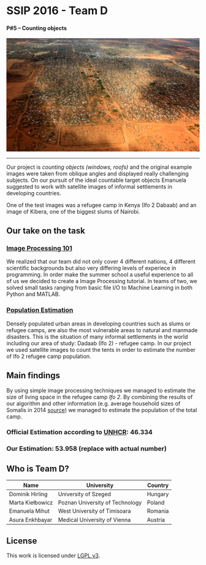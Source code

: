# SSIP 2016 - Team D
#### P#5 – Counting objects

![Image of Ifo 2](images/ref_camp.jpg)

----


Our project is *counting objects (windows, roofs)* and the original example images were taken from oblique angles and displayed really challenging subjects. On our pursuit of the ideal countable target objects Emanuela suggested to work with satellite images of informal settlements in developing countries.

One of the test images was a refugee camp in Kenya (Ifo 2 Dabaab) and an image of Kibera, one of the biggest slums of Nairobi.

## Our take on the task

### [Image Processing 101](tutorial/)

We realized that our team did not only cover 4 different nations, 4 different scientific backgrounds but also very differing levels of experiece in programming. In order make the summer school a useful experience to all of us we decided to create a Image Processing tutorial. In teams of two, we solved small tasks ranging from basic file I/O to Machine Learning in both Python and MATLAB.

### [Population Estimation](population_estimation/)

Densely populated urban areas in developing countries such as slums or refugee camps,  are also the most vulnerable areas to natural and manmade disasters.  This is the situation of many informal settlements in the world including our area of study: Dadaab (Ifo 2) - refugee camp. In our project we used satellite images to count the tents in order to estimate the number of Ifo 2 refugee camp population.

## Main findings

By using simple image processing techniques we managed to estimate the size of living space in the refugee camp *Ifo 2*. By combining the results of our algorithm and other information (e.g. average household sizes of Somalis in 2014 [source](http://somalia.unfpa.org/sites/arabstates/files/pub-pdf/Population-Estimation-Survey-of-Somalia-PESS-2013-2014.pdf)) we managed to estimate the population of the total camp.

### Official Estimation according to [UNHCR](http://data.unhcr.org/horn-of-africa/settlement.php?id=22&country=110&region=3): 46.334
### Our Estimation: 53.958 (replace with actual number)

## Who is Team D?

| Name | University | Country |
|------------------|---------------------------------|---------|
| Dominik Hirling  | University of Szeged            | Hungary |
| Marta Kiełbowicz | Poznan University of Technology | Poland  |
| Emanuela Mihut   | West University of Timisoara    | Romania |
| Asura Enkhbayar  | Medical University of Vienna    | Austria |

## License
This work is licensed under [LGPL v3](http://www.gnu.org/copyleft/lesser.html).
